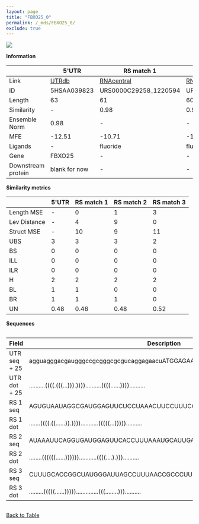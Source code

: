 ```yaml
---
layout: page
title: "FBXO25_0"
permalink: /_mds/FBXO25_0/
exclude: true
---
```




![](../../alns_9.28.22/aln_5HSAA039823_0.987.png?raw=true)


**Information**

| | 5'UTR       | RS match 1   | RS match 2  | RS match 3 |
| ---- | ----------- | ----------- | ----------- | ----------- |
| Link | <a href="http://utrdb.ba.itb.cnr.it/getutr/5HSAA039823/1" target="_blank" rel="noopener noreferrer">UTRdb</a>   | <a href="https://rnacentral.org/rna/URS0000C29258/1220594" target="_blank" rel="noopener noreferrer">RNAcentral</a>     |<a href="https://rnacentral.org/rna/URS0000C4B03E/1195236" target="_blank" rel="noopener noreferrer">RNAcentral</a>  | <a href="https://rnacentral.org/rna/URS0000BEAB23/12908" target="_blank" rel="noopener noreferrer">RNAcentral</a>   |
| ID | 5HSAA039823     | URS0000C29258_1220594     | URS0000C4B03E_1195236     | URS0000BEAB23_12908     |
| Length | 63     |  61    | 60   |  63    |
| Similarity | - | 0.98 | 0.98 | 0.99 |
| Ensemble Norm | 0.98 | - | - | - |
| MFE | -12.51 | -10.71 | -10.62 | -10.77 |
| Ligands | - | fluoride | fluoride | fluoride |
| Gene | FBXO25 | - | - | - |
| Downstream protein | blank for now    |    -    | -  | - |


**Similarity metrics**

| | 5'UTR       | RS match 1   | RS match 2  | RS match 3 |
| ---- | ----------- | ----------- | ----------- | ----------- |
| Length MSE | - | 0 | 1 | 3 |
| Lev Distance | - | 4 | 9 | 0 |
| Struct MSE | - | 10 | 9 | 11 |
| UBS| 3 | 3 | 3 | 2 |
| BS | 0 | 0 | 0 | 0 |
| ILL | 0 | 0 | 0 | 0 |
| ILR | 0 | 0 | 0 | 0 |
| H | 2 | 2 | 2 | 2 |
| BL | 1 | 1 | 0 | 0 |
| BR | 1 | 1 | 1 | 0 |
| UN | 0.48 | 0.46 | 0.48 | 0.52 |

**Sequences**


<div style="overflow-x:auto;">

<table>
<colgroup>
<col width="30%" />
<col width="70%" />
</colgroup>
<thead>
<tr class="header">
<th>Field</th>
<th>Description</th>
</tr>
</thead>
<tbody>
<tr>
<td markdown="span">UTR seq + 25 </td>
<td markdown="span"> agguagggacgaugggccgcgggcgcgucaggagaacuATGGAGAAATATTCAATAATGAAGA </td>
</tr>
<tr>
<td markdown="span">UTR dot + 25  </td>
<td markdown="span"> ..........((((.(((...))).))))..........((((......))))..........
</td>
</tr>


<tr>
<td markdown="span">RS 1 seq </td>
<td markdown="span"> AGUGUAAUAGGCGAUGGAGUUCUCCUAAACUUCCUUUCGGGCUGAUGGCUCCUACCAAUGA
</td>
</tr>


<tr>
<td markdown="span">RS 1 dot </td>
<td markdown="span"> .......((((.((......)).))))...........(((((...)))))..........
</td>
</tr>


<tr>
<td markdown="span">RS 2 seq </td>
<td markdown="span"> AUAAAUUCAGGUGAUGGAGUUCACCUUUAAAUGCAUUGAGCUAAUGACUCCUACUUUAAU
</td>
</tr>


<tr>
<td markdown="span">RS 2 dot </td>
<td markdown="span"> ........((((((......))))))...........((((....).)))..........
</td>
</tr>


<tr>
<td markdown="span">RS 3 seq </td>
<td markdown="span"> CUUUGCACCGGCUAUGGGAUUAGCCUUUAACCGCCCUUCGGAGCUGAUGAUCCCUACAAUUUG
</td>
</tr>


<tr>
<td markdown="span">RS 3 dot </td>
<td markdown="span"> .........(((((......)))))..............(((........)))..........
</td>
</tr>

</tbody>
</table>


</div>


[Back to Table](../../display)
